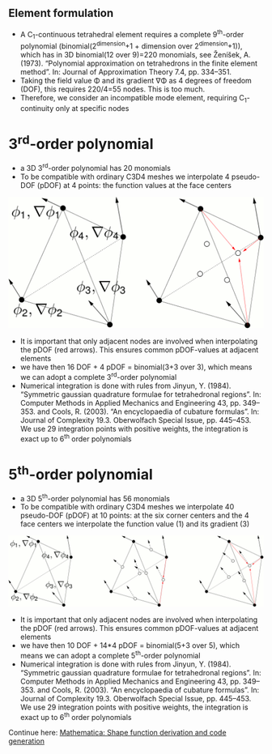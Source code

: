 ## Element formulation

- A C<sub>1</sub>-continuous tetrahedral element requires a complete 9<sup>th</sup>-order polynomial (binomial(2<sup>dimension</sup>+1 + dimension over 2<sup>dimension</sup>+1)), which has in 3D binomial(12 over 9)=220 monomials, see Ženı́šek, A. (1973). “Polynomial approximation on tetrahedrons in the finite element method”. In: Journal of Approximation Theory 7.4, pp. 334–351.
- Taking the field value &Phi; and its gradient &nabla;&Phi; as 4 degrees of freedom (DOF), this requires 220/4=55 nodes. This is too much. 
- Therefore, we consider an incompatible mode element, requiring C<sub>1</sub>-continuity only at specific nodes

# 3<sup>rd</sup>-order polynomial 
- a 3D 3<sup>rd</sup>-order polynomial has 20 monomials
- To be compatible with ordinary C3D4 meshes we interpolate 4 pseudo-DOF (pDOF) at 4 points: the function values at the  face centers

![Element formulation sketch](./element_formulation_deg3.gif "Element formulation sketch")

- It is important that only adjacent nodes are involved when interpolating the pDOF (red arrows). This ensures common pDOF-values at adjacent elements
- we have then 16 DOF + 4 pDOF = binomial(3+3 over 3), which means we can adopt a complete  3<sup>rd</sup>-order polynomial
- Numerical integration is done with rules from Jinyun, Y. (1984). “Symmetric gaussian quadrature formulae for tetrahedronal regions”. In: Computer Methods in Applied Mechanics and Engineering 43, pp. 349–353. and Cools, R. (2003). “An encyclopaedia of cubature formulas”. In: Journal of Complexity 19.3. Oberwolfach Special Issue, pp. 445–453. We use 29 integration points with positive weights, the integration is exact up to 6<sup>th</sup> order polynomials

# 5<sup>th</sup>-order polynomial 
- a 3D 5<sup>th</sup>-order polynomial has 56 monomials
- To be compatible with ordinary C3D4 meshes we interpolate 40 pseudo-DOF (pDOF) at 10 points: at the six corner centers and the 4 face centers we interpolate the function value (1) and its gradient (3)

![Element formulation sketch](./element_formulation_deg5.gif "Element formulation sketch")

- It is important that only adjacent nodes are involved when interpolating the pDOF (red arrows). This ensures common pDOF-values at adjacent elements
- we have then 10 DOF + 14*4 pDOF = binomial(5+3 over 5), which means we can adopt a complete  5<sup>th</sup>-order polynomial
- Numerical integration is done with rules from Jinyun, Y. (1984). “Symmetric gaussian quadrature formulae for tetrahedronal regions”. In: Computer Methods in Applied Mechanics and Engineering 43, pp. 349–353. and Cools, R. (2003). “An encyclopaedia of cubature formulas”. In: Journal of Complexity 19.3. Oberwolfach Special Issue, pp. 445–453. We use 29 integration points with positive weights, the integration is exact up to 6<sup>th</sup> order polynomials

Continue here: [Mathematica: Shape function derivation and code generation](../2_Mathematica)
